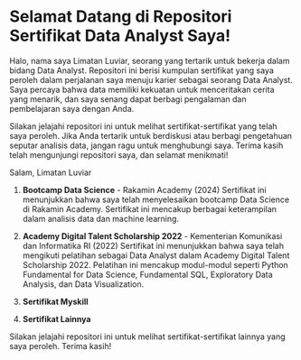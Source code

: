 # Selamat Datang di Repositori Sertifikat Data Analyst Saya!

Halo, nama saya Limatan Luviar, seorang yang tertarik untuk bekerja dalam bidang Data Analyst. Repositori ini berisi kumpulan sertifikat yang saya peroleh dalam perjalanan saya menuju karier sebagai seorang Data Analyst. Saya percaya bahwa data memiliki kekuatan untuk menceritakan cerita yang menarik, dan saya senang dapat berbagi pengalaman dan pembelajaran saya dengan Anda.

Silakan jelajahi repositori ini untuk melihat sertifikat-sertifikat yang telah saya peroleh. Jika Anda tertarik untuk berdiskusi atau berbagi pengetahuan seputar analisis data, jangan ragu untuk menghubungi saya. Terima kasih telah mengunjungi repositori saya, dan selamat menikmati!

Salam,
Limatan Luviar

1. **Bootcamp Data Science** - Rakamin Academy (2024)
   Sertifikat ini menunjukkan bahwa saya telah menyelesaikan bootcamp Data Science di Rakamin Academy. Sertifikat ini mencakup berbagai keterampilan dalam analisis data dan machine learning.

2. **Academy Digital Talent Scholarship 2022** - Kementerian Komunikasi dan Informatika RI (2022)
   Sertifikat ini menunjukkan bahwa saya telah mengikuti pelatihan sebagai Data Analyst dalam Academy Digital Talent Scholarship 2022. Pelatihan ini mencakup modul-modul seperti Python Fundamental for Data Science, Fundamental SQL, Exploratory Data Analysis, dan Data Visualization.

3. **Sertifikat Myskill**

4. **Sertifikat Lainnya**

Silakan jelajahi repositori ini untuk melihat sertifikat-sertifikat lainnya yang saya peroleh. Terima kasih!
